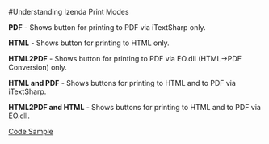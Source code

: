 #Understanding Izenda Print Modes

**PDF** - Shows button for printing to PDF via iTextSharp only.

**HTML** - Shows button for printing to HTML only.

**HTML2PDF** - Shows button for printing to PDF via EO.dll (HTML->PDF Conversion) only.

**HTML and PDF** - Shows buttons for printing to HTML and to PDF via iTextSharp.

**HTML2PDF and HTML** - Shows buttons for printing to HTML and to PDF via EO.dll.

[Code Sample](http://wiki.izenda.us/API/CodeSamples/PrintMode)